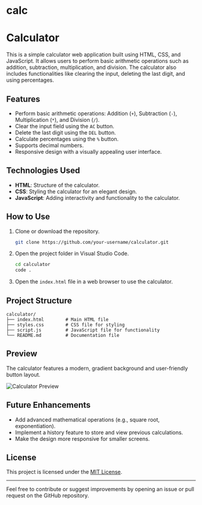 # calc
# Calculator

This is a simple calculator web application built using HTML, CSS, and JavaScript. It allows users to perform basic arithmetic operations such as addition, subtraction, multiplication, and division. The calculator also includes functionalities like clearing the input, deleting the last digit, and using percentages.

## Features

- Perform basic arithmetic operations: Addition (`+`), Subtraction (`-`), Multiplication (`*`), and Division (`/`).
- Clear the input field using the `AC` button.
- Delete the last digit using the `DEL` button.
- Calculate percentages using the `%` button.
- Supports decimal numbers.
- Responsive design with a visually appealing user interface.

## Technologies Used

- **HTML**: Structure of the calculator.
- **CSS**: Styling the calculator for an elegant design.
- **JavaScript**: Adding interactivity and functionality to the calculator.

## How to Use

1. Clone or download the repository.
   ```bash
   git clone https://github.com/your-username/calculator.git
   ```
2. Open the project folder in Visual Studio Code.
   ```bash
   cd calculator
   code .
   ```
3. Open the `index.html` file in a web browser to use the calculator.

## Project Structure

```
calculator/
├── index.html        # Main HTML file
├── styles.css        # CSS file for styling
├── script.js         # JavaScript file for functionality
└── README.md         # Documentation file
```

## Preview

The calculator features a modern, gradient background and user-friendly button layout.

![Calculator Preview](your-image-link-here)

## Future Enhancements

- Add advanced mathematical operations (e.g., square root, exponentiation).
- Implement a history feature to store and view previous calculations.
- Make the design more responsive for smaller screens.

## License

This project is licensed under the [MIT License](LICENSE).

---

Feel free to contribute or suggest improvements by opening an issue or pull request on the GitHub repository.
